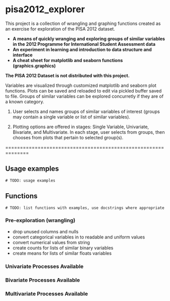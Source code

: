 # pisa2012_explorer
This project is a collection of wrangling and graphing functions created as an exercise for exploration of the PISA 2012 dataset.
+ **A means of quickly wranging and exploring groups of similar variables in the 2012 Programme for International Student Assessment data**
+ **An experiment in learning and introduction to data structure and interface**
+ **A cheat sheet for matplotlib and seaborn functions (graphics.graphics)**

**The PISA 2012 Dataset is not distributed with this project.**

Variables are visualized through customized matplotlib and seaborn plot functions.
Plots can be saved and reloaded to edit via pickled buffer saved to file.
Groups of similar variables can be explored concurretly if they are of a
known category.


1. User selects and names groups of similar variables of interest (groups may contain a single variable or list of similar variables).

2. Plotting options are offered in stages: Single Variable, Univariate, Bivariate, and Multivariate. In each stage, user selects from groups, then chooses from plots that pertain to selected group(s).



==============================================================
## Usage examples

    # TODO: usage examples

## Functions
    # TODO: list functions with examples, use docstrings where appropriate

### Pre-exploration (wrangling)
+ drop unused columns and nulls
+ convert categorical variables in to readable and uniform values
+ convert numerical values from string
+ create counts for lists of similar binary variables
+ create means for lists of similar floats variables

### Univariate Processes Available

### Bivariate Processes Available

### Multivariate Processes Available

